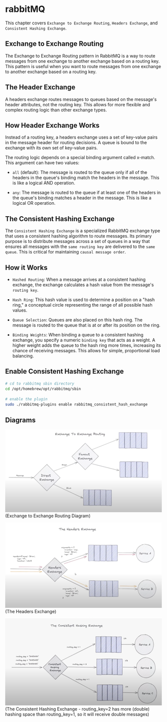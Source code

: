 # rabbitMQ

This chapter covers `Exchange to Exchange Routing`, `Headers Exchange`, and `Consistent Hashing Exchange`.

## Exchange to Exchange Routing

The Exchange to Exchange Routing pattern in RabbitMQ is a way to route messages from one exchange to another exchange based on a routing key. This pattern is useful when you want to route messages from one exchange to another exchange based on a routing key.


## The Header Exchange

A headers exchange routes messages to queues based on the message's header attributes, not the routing key. This allows for more flexible and complex routing logic than other exchange types.


## How Header Exchange Works

Instead of a routing key, a headers exchange uses a set of key-value pairs in the message header for routing decisions. A queue is bound to the exchange with its own set of key-value pairs.

The routing logic depends on a special binding argument called x-match. This argument can have two values:

- `all` (default): The message is routed to the queue only if all of the headers in the queue's binding match the headers in the message. This is like a logical AND operation.

- `any`: The message is routed to the queue if at least one of the headers in the queue's binding matches a header in the message. This is like a logical OR operation.


## The Consistent Hashing Exchange

The `Consistent Hashing Exchange` is a specialized RabbitMQ exchange type that uses a consistent hashing algorithm to route messages. Its primary purpose is to distribute messages across a set of queues in a way that ensures all messages with the `same routing key` are delivered to the `same queue`. This is critical for maintaining `causal message order`.


## How it Works

- `Hashed Routing`: When a message arrives at a consistent hashing exchange, the exchange calculates a hash value from the message's `routing key`.

- `Hash Ring`: This hash value is used to determine a position on a "hash ring," a conceptual circle representing the range of all possible hash values.

- `Queue Selection`: Queues are also placed on this hash ring. The message is routed to the queue that is at or after its position on the ring.

- `Binding Weights`: When binding a queue to a consistent hashing exchange, you specify a numeric `binding key` that acts as a weight. A higher weight adds the queue to the hash ring more times, increasing its chance of receiving messages. This allows for simple, proportional load balancing.

## Enable Consistent Hashing Exchange

```bash
# cd to rabbitmq sbin directory
cd /opt/homebrew/opt/rabbitmq/sbin

# enable the plugin
sudo ./rabbitmq-plugins enable rabbitmq_consistent_hash_exchange
```


## Diagrams

![Exchange to Exchange Routing](../resources/exchange-to-exchange.png)
(Exchange to Exchange Routing Diagram)

![The Headers Exchange](../resources/headers-exchange.png)
(The Headers Exchange)

![The Consistent Hashing Exchange](../resources/consistent-hashing-exchange.png)
(The Consistent Hashing Exchange - routing_key=2 has more (double) hashing space than routing_key=1, so it will receive double messages)
